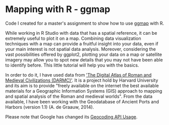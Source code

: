# Mapping with R - ggmap

Code I created for a master's assignment to show how to use <a href="https://github.com/dkahle/ggmap">ggmap</a> with R.


While working in R Studio with data that has a spatial reference, it can be extremely useful to plot it on a map. Combining data visualization techniques with a map can provide a fruitful insight into your data, even if your main interest is not spatial data analysis. Moreover, considering the vast possibilities offered by ggplot2, plotting your data on a map or satellite imagery may allow you to spot new details that you may not have been able to identify before. This little tutorial will help you with the basics.
 
In order to do it, I have used data from <a href="https://darmc.harvard.edu">'The Digital Atlas of Roman and Medieval Civilizations (DARMC)'</a>. It is a project hold by Harvard University and its aim is to provide "freely available on the internet the best available materials for a Geographic Information Systems (GIS) approach to mapping and spatial analysis of the Roman and medieval worlds". From the data available, I have been working with the Geodatabase of Ancient Ports and Harbors (version 1.1) (A. de Graauw, 2014).

Please note that Google has changed its <a href="https://developers.google.com/maps/documentation/geocoding/usage-and-billing">Geocoding API Usage</a>.
